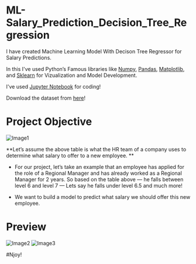 # ML-Salary_Prediction_Decision_Tree_Regression

I have created Machine Learning Model With Decison Tree Regressor for Salary Predictions.

In this I've used Python’s Famous libraries like [Numpy](), [Pandas](), [Matplotlib](), and [Sklearn]() for Vizualization and  Model Development.

I've used [Jupyter Notebook]() for coding!

Download the dataset from [here]()!

# Project Objective

![Image1]()

**Let’s assume the above table is what the HR team of a company uses to determine what salary to offer to a new employee. **

* For our project, let’s take an example that an employee has applied for the role of a Regional Manager and has already worked as a Regional Manager for 2 years. So based on the table above — he falls between level 6 and level 7 — Lets say he falls under level 6.5 and much more!

* We want to build a model to predict what salary we should offer this new employee.

# Preview

![Image2]()
![Image3]()


#Njoy!
